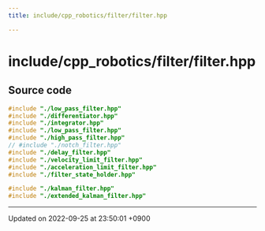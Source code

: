 ```yaml
---
title: include/cpp_robotics/filter/filter.hpp

---
```


# include/cpp_robotics/filter/filter.hpp






## Source code

```cpp
#include "./low_pass_filter.hpp"
#include "./differentiator.hpp"
#include "./integrator.hpp"
#include "./low_pass_filter.hpp"
#include "./high_pass_filter.hpp"
// #include "./notch_filter.hpp"
#include "./delay_filter.hpp"
#include "./velocity_limit_filter.hpp"
#include "./acceleration_limit_filter.hpp"
#include "./filter_state_holder.hpp"

#include "./kalman_filter.hpp"
#include "./extended_kalman_filter.hpp"
```


-------------------------------

Updated on 2022-09-25 at 23:50:01 +0900
